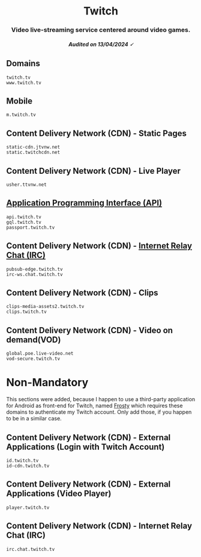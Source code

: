<h1 align="center">Twitch</h1>
<h3 align="center">Video live-streaming service centered around video games.</h3>
<h5 align="center">Audited on 13/04/2024 🗸</h5>

## Domains

```
twitch.tv
www.twitch.tv
```

## Mobile

```
m.twitch.tv
```

## Content Delivery Network (CDN) - Static Pages

```
static-cdn.jtvnw.net
static.twitchcdn.net
```

## Content Delivery Network (CDN) - Live Player

```
usher.ttvnw.net
```

## [Application Programming Interface (API)](https://dev.twitch.tv/docs/api/)

```
api.twitch.tv
gql.twitch.tv
passport.twitch.tv
```

## Content Delivery Network (CDN) - [Internet Relay Chat (IRC)](https://dev.twitch.tv/docs/pubsub/)

```
pubsub-edge.twitch.tv
irc-ws.chat.twitch.tv
```

## Content Delivery Network (CDN) - Clips

```
clips-media-assets2.twitch.tv
clips.twitch.tv
```

## Content Delivery Network (CDN) - Video on demand(VOD)

```
global.poe.live-video.net
vod-secure.twitch.tv
```

# Non-Mandatory

This sections were added, because I happen to use a third-party application for Android as front-end for Twitch, named [Frosty](https://www.frostyapp.io/) which requires these domains to authenticate my Twitch account. Only add those, if you happen to be in a similar case.

## Content Delivery Network (CDN) - External Applications (Login with Twitch Account)

```
id.twitch.tv
id-cdn.twitch.tv
```

## Content Delivery Network (CDN) - External Applications (Video Player)

```
player.twitch.tv
```

## Content Delivery Network (CDN) - Internet Relay Chat (IRC)

```
irc.chat.twitch.tv
```
